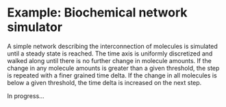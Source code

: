 # Example: Biochemical network simulator

A simple network describing the interconnection of molecules is simulated until a steady state is reached. The time axis is uniformly discretized and walked along until there is no further change in molecule amounts. If the change in any molecule amounts is greater than a given threshold, the step is repeated with a finer grained time delta. If the change in all molecules is below a given threshold, the time delta is increased on the next step.

In progress...